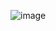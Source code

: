 ![image](https://github.com/KanedaAkihiro/Learn-HTML-CSS/assets/101224342/7970bd31-3dc9-4778-9ab1-da9514161163)
